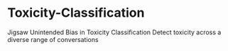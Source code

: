 # Toxicity-Classification
Jigsaw Unintended Bias in Toxicity Classification Detect toxicity across a diverse range of conversations
